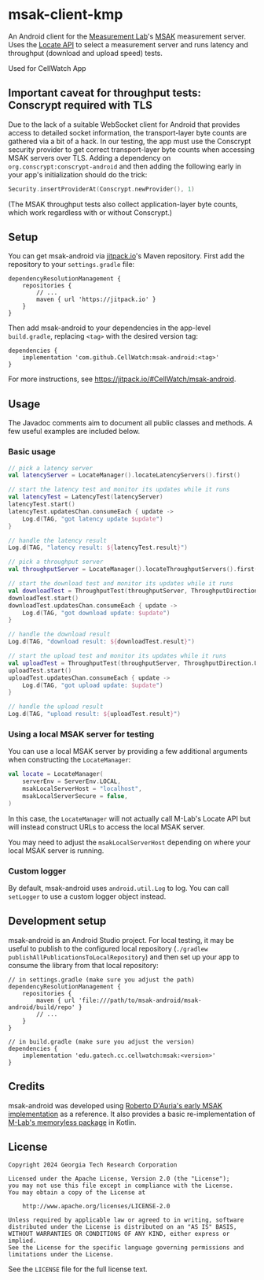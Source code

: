 # msak-client-kmp

An Android client for the [Measurement Lab](https://www.measurementlab.net/)'s [MSAK](https://github.com/m-lab/msak) measurement server. Uses the [Locate API](https://github.com/m-lab/locate/blob/main/USAGE.md) to select a measurement server and runs latency and throughput (download and upload speed) tests.

Used for CellWatch App

## Important caveat for throughput tests: Conscrypt required with TLS

Due to the lack of a suitable WebSocket client for Android that provides access to detailed socket information, the transport-layer byte counts are gathered via a bit of a hack. In our testing, the app must use the Conscrypt security provider to get correct transport-layer byte counts when accessing MSAK servers over TLS. Adding a dependency on `org.conscrypt:conscrypt-android` and then adding the following early in your app's initialization should do the trick:

```kotlin
Security.insertProviderAt(Conscrypt.newProvider(), 1)
```

(The MSAK throughput tests also collect application-layer byte counts, which work regardless with or without Conscrypt.)

## Setup

You can get msak-android via [jitpack.io](https://jitpack.io)'s Maven repository. First add the repository to your `settings.gradle` file:

```
dependencyResolutionManagement {
    repositories {
        // ...
        maven { url 'https://jitpack.io' }
    }
}
```

Then add msak-android to your dependencies in the app-level `build.gradle`, replacing `<tag>` with the desired version tag:

```
dependencies {
    implementation 'com.github.CellWatch:msak-android:<tag>'
}
```

For more instructions, see <https://jitpack.io/#CellWatch/msak-android>.

## Usage

The Javadoc comments aim to document all public classes and methods. A few useful examples are included below.

### Basic usage

```kotlin
// pick a latency server
val latencyServer = LocateManager().locateLatencyServers().first()

// start the latency test and monitor its updates while it runs
val latencyTest = LatencyTest(latencyServer)
latencyTest.start()
latencyTest.updatesChan.consumeEach { update -> 
    Log.d(TAG, "got latency update $update")
}

// handle the latency result
Log.d(TAG, "latency result: ${latencyTest.result}")

// pick a throughput server
val throughputServer = LocateManager().locateThroughputServers().first()

// start the download test and monitor its updates while it runs
val downloadTest = ThroughputTest(throughputServer, ThroughputDirection.DOWNLOAD)
downloadTest.start()
downloadTest.updatesChan.consumeEach { update ->
    Log.d(TAG, "got download update: $update")
}

// handle the download result
Log.d(TAG, "download result: ${downloadTest.result}")

// start the upload test and monitor its updates while it runs
val uploadTest = ThroughputTest(throughputServer, ThroughputDirection.UPLOAD)
uploadTest.start()
uploadTest.updatesChan.consumeEach { update ->
    Log.d(TAG, "got upload update: $update")
}

// handle the upload result
Log.d(TAG, "upload result: ${uploadTest.result}")
```

### Using a local MSAK server for testing

You can use a local MSAK server by providing a few additional arguments when constructing the `LocateManager`:

```kotlin
val locate = LocateManager(
    serverEnv = ServerEnv.LOCAL,
    msakLocalServerHost = "localhost",
    msakLocalServerSecure = false,
)
```

In this case, the `LocateManager` will not actually call M-Lab's Locate API but will instead construct URLs to access the local MSAK server.

You may need to adjust the `msakLocalServerHost` depending on where your local MSAK server is running.

### Custom logger

By default, msak-android uses `android.util.Log` to log. You can call `setLogger` to use a custom logger object instead.

## Development setup

msak-android is an Android Studio project. For local testing, it may be useful to publish to the configured local repository (`./gradlew publishAllPublicationsToLocalRepository`) and then set up your app to consume the library from that local repository:

```
// in settings.gradle (make sure you adjust the path)
dependencyResolutionManagement {
    repositories {
        maven { url 'file:///path/to/msak-android/msak-android/build/repo' }
        // ...
    }
}

// in build.gradle (make sure you adjust the version)
dependencies {
    implementation 'edu.gatech.cc.cellwatch:msak:<version>'
}
```

## Credits

msak-android was developed using [Roberto D'Auria's early MSAK implementation](https://github.com/robertodauria/msak/) as a reference. It also provides a basic re-implementation of [M-Lab's memoryless package](https://github.com/m-lab/go/tree/main/memoryless) in Kotlin.

## License

```
Copyright 2024 Georgia Tech Research Corporation

Licensed under the Apache License, Version 2.0 (the "License");
you may not use this file except in compliance with the License.
You may obtain a copy of the License at

    http://www.apache.org/licenses/LICENSE-2.0

Unless required by applicable law or agreed to in writing, software
distributed under the License is distributed on an "AS IS" BASIS,
WITHOUT WARRANTIES OR CONDITIONS OF ANY KIND, either express or implied.
See the License for the specific language governing permissions and
limitations under the License.
```

See the `LICENSE` file for the full license text.
